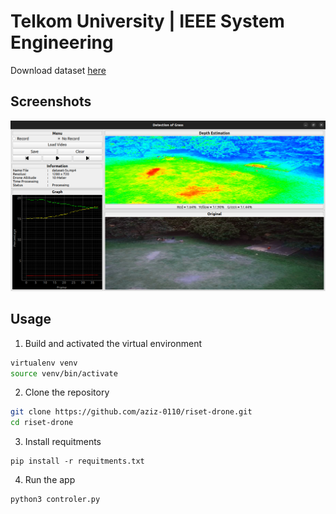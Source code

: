# Telkom University | IEEE System Engineering
Download dataset [here](https://telkomuniversityofficial-my.sharepoint.com/:f:/g/personal/gritzz_student_telkomuniversity_ac_id/Ev6R4hBF7b5OtTedQejpKNgB6ioEOuAG_Oq4bf-FJA340A?e=Xm7a9U)

## Screenshots

![](src/img1.png)

## Usage
1. Build and activated the virtual environment
```bash 
virtualenv venv
source venv/bin/activate
```
2. Clone the repository
```bash
git clone https://github.com/aziz-0110/riset-drone.git
cd riset-drone
```
3. Install requitments
```shell
pip install -r requitments.txt 
```
4. Run the app
```shell
python3 controler.py 
```
